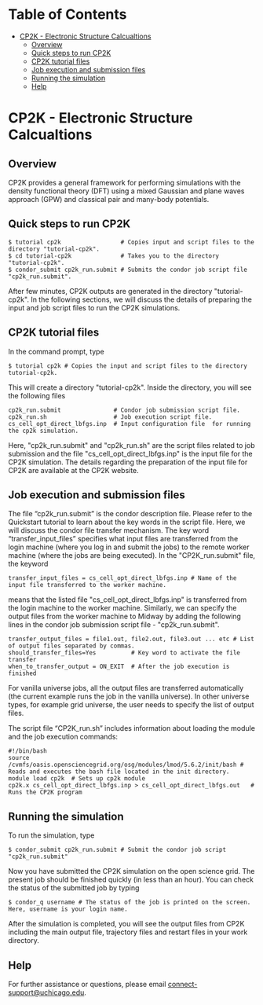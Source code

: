 Table of Contents
=================

* [CP2K - Electronic Structure Calcualtions](#cp2k---electronic-structure-calcualtions)
    * [Overview](#overview)
    * [Quick steps to run CP2K](#quick-steps-to-run-cp2k)
    * [CP2K tutorial files](#cp2k-tutorial-files)
    * [Job execution and submission files](#job-execution-and-submission-files)
    * [Running the simulation](#running-the-simulation)
    * [Help](#help)


# CP2K - Electronic Structure Calcualtions

## Overview
CP2K provides a general framework for performing simulations with the density functional theory (DFT) using a mixed Gaussian and plane waves approach (GPW) and classical pair and many-body potentials.
 
## Quick steps to run CP2K
```
$ tutorial cp2k                 # Copies input and script files to the directory "tutorial-cp2k".
$ cd tutorial-cp2k              # Takes you to the directory "tutorial-cp2k".
$ condor_submit cp2k_run.submit # Submits the condor job script file "cp2k_run.submit".
```
After few minutes, CP2K outputs are generated in the directory "tutorial-cp2k". In the following sections, we will discuss the details of preparing the input and job script files to run the CP2K simulations.

## CP2K tutorial files

In the command prompt, type
```
$ tutorial cp2k # Copies the input and script files to the directory tutorial-cp2k.
```

This will create a directory "tutorial-cp2k". Inside the directory, you will see the following files
```
cp2k_run.submit               # Condor job submission script file.
cp2k_run.sh                   # Job execution script file.
cs_cell_opt_direct_lbfgs.inp  # Input configuration file  for running the cp2k simulation. 
```
Here, "cp2k_run.submit" and "cp2k_run.sh" are the script files related to job submission and the file 
"cs_cell_opt_direct_lbfgs.inp" is the input file for the CP2K simulation. The details regarding the 
preparation of the input file for CP2K are available at the CP2K website.

## Job execution and submission files

The file “cp2k_run.submit” is the condor description file.  Please refer to the Quickstart tutorial to learn 
about the key words in the script file. Here, we will discuss the condor file transfer mechanism. The key 
word “transfer_input_files”  specifies what input files are transferred from the login machine 
(where you log in and submit the jobs) to the remote worker machine (where the jobs are being executed). In 
the "CP2K_run.submit" file, the keyword
```
transfer_input_files = cs_cell_opt_direct_lbfgs.inp # Name of the input file transferred to the worker machine.
```
means that the listed file "cs_cell_opt_direct_lbfgs.inp"  is transferred from the login machine to the 
worker machine.  Similarly, we can specify the output files from the worker machine to Midway by adding the 
following lines in the condor job submission script file - "cp2k_run.submit".
```
transfer_output_files = file1.out, file2.out, file3.out ... etc # List of output files separated by commas.
should_transfer_files=Yes          # Key word to activate the file transfer
when_to_transfer_output = ON_EXIT  # After the job execution is finished
```
 
For vanilla universe jobs, all the output files are transferred 
automatically (the current example runs the job in the vanilla universe). In other universe types, for example 
grid universe, the user needs to specify the list of output files. 

The script file “CP2K_run.sh” includes information about loading the module and the job execution commands:
```
#!/bin/bash
source /cvmfs/oasis.opensciencegrid.org/osg/modules/lmod/5.6.2/init/bash # Reads and executes the bash file located in the init directory.
module load cp2k  # Sets up cp2k module
cp2k.x cs_cell_opt_direct_lbfgs.inp > cs_cell_opt_direct_lbfgs.out   # Runs the CP2K program
```
## Running the simulation
 
To run the simulation, type

```
$ condor_submit cp2k_run.submit # Submit the condor job script "cp2k_run.submit"
```
 
Now you have submitted the CP2K simulation on the open science grid. The present job should be finished quickly (in less than an hour). You can check the status of the submitted job by typing

```
$ condor_q username # The status of the job is printed on the screen. Here, username is your login name.
```
 
After the simulation is completed, you will see the output files from CP2K including the main output file, trajectory files and restart files in your work directory.

## Help
For further assistance or questions, please email connect-support@uchicago.edu.



